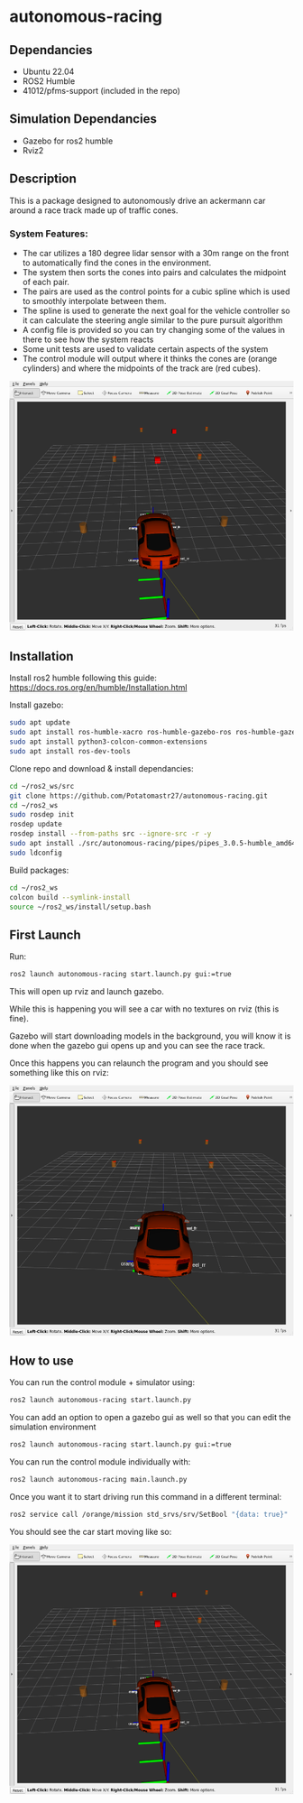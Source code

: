 # autonomous-racing

## Dependancies
- Ubuntu 22.04
- ROS2 Humble
- 41012/pfms-support (included in the repo)

## Simulation Dependancies
- Gazebo for ros2 humble
- Rviz2

## Description
This is a package designed to autonomously drive an ackermann car around a race track made up of traffic cones. 

### System Features:
- The car utilizes a 180 degree lidar sensor with a 30m range on the front to automatically find the cones in the environment.
- The system then sorts the cones into pairs and calculates the midpoint of each pair.
- The pairs are used as the control points for a cubic spline which is used to smoothly interpolate between them.
- The spline is used to generate the next goal for the vehicle controller so it can calculate the steering angle similar to the pure pursuit algorithm
- A config file is provided so you can try changing some of the values in there to see how the system reacts
- Some unit tests are used to validate certain aspects of the system
- The control module will output where it thinks the cones are (orange cylinders) and where the midpoints of the track are (red cubes).

![rviz simulator moving](media/moving_sim.png)

## Installation
Install ros2 humble following this guide: https://docs.ros.org/en/humble/Installation.html 

Install gazebo:
```bash
sudo apt update
sudo apt install ros-humble-xacro ros-humble-gazebo-ros ros-humble-gazebo-plugins ros-humble-gazebo-msgs ros-humble-controller-manager ros-humble-rqt-robot-steering ros-humble-robot-localization ros-humble-gazebo-ros2-control ros-humble-joint-trajectory-controller ros-humble-joint-state-broadcaster ros-humble-diff-drive-controller ros-humble-imu-tools ros-humble-gazebo-ros-pkgs ros-humble-joint-state-publisher-gui ros-humble-joint-state-publisher 
sudo apt install python3-colcon-common-extensions
sudo apt install ros-dev-tools
```

Clone repo and download & install dependancies:
```bash
cd ~/ros2_ws/src
git clone https://github.com/Potatomastr27/autonomous-racing.git
cd ~/ros2_ws
sudo rosdep init
rosdep update
rosdep install --from-paths src --ignore-src -r -y
sudo apt install ./src/autonomous-racing/pipes/pipes_3.0.5-humble_amd64.deb
sudo ldconfig
```

Build packages:
```bash
cd ~/ros2_ws
colcon build --symlink-install
source ~/ros2_ws/install/setup.bash
```

## First Launch
Run:
```bash
ros2 launch autonomous-racing start.launch.py gui:=true
```
This will open up rviz and launch gazebo.

While this is happening you will see a car with no textures on rviz (this is fine).

Gazebo will start downloading models in the background, you will know it is done when the gazebo gui opens up and you can see the race track.

Once this happens you can relaunch the program and you should see something like this on rviz:

![rviz simulator](media/idle_sim.png)

## How to use
You can run the control module + simulator using:
```bash
ros2 launch autonomous-racing start.launch.py
```
You can add an option to open a gazebo gui as well so that you can edit the simulation environment
```bash
ros2 launch autonomous-racing start.launch.py gui:=true
```
You can run the control module individually with:
```bash
ros2 launch autonomous-racing main.launch.py
```

Once you want it to start driving run this command in a different terminal:
```bash
ros2 service call /orange/mission std_srvs/srv/SetBool "{data: true}"
```

You should see the car start moving like so:

![rviz simulator moving](media/moving_sim.png)